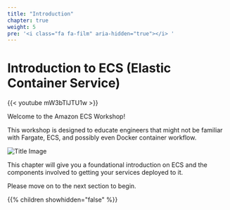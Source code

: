 ```yaml
---
title: "Introduction"
chapter: true
weight: 5
pre: '<i class="fa fa-film" aria-hidden="true"></i> '
---
```


# Introduction to ECS (Elastic Container Service)

{{< youtube mW3bTlJTU1w >}}

Welcome to the Amazon ECS Workshop!

This workshop is designed to educate engineers that might not be familiar with Fargate, ECS,
and possibly even Docker container workflow.

![Title Image](/images/ecsproductpage.png)

This chapter will give you a foundational introduction on ECS and the components involved to getting your services deployed to it.

Please move on to the next section to begin.

{{% children showhidden="false" %}}
